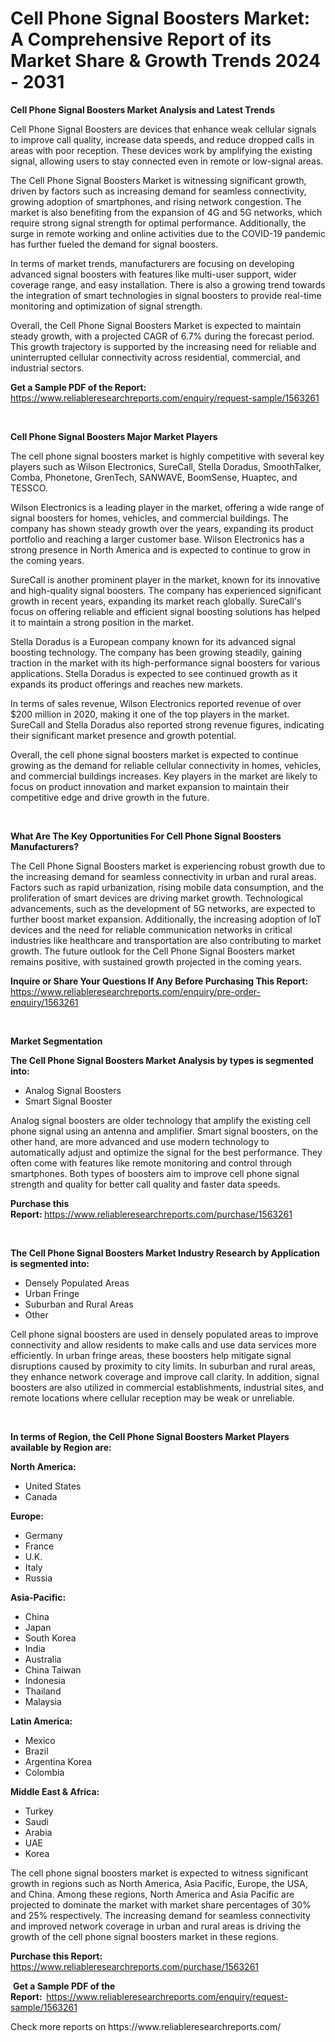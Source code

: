 <p><h1>Cell Phone Signal Boosters Market: A Comprehensive Report of its Market Share & Growth Trends 2024 - 2031</h1></p><p><strong>Cell Phone Signal Boosters Market Analysis and Latest Trends</strong></p>
<p><p>Cell Phone Signal Boosters are devices that enhance weak cellular signals to improve call quality, increase data speeds, and reduce dropped calls in areas with poor reception. These devices work by amplifying the existing signal, allowing users to stay connected even in remote or low-signal areas.</p><p>The Cell Phone Signal Boosters Market is witnessing significant growth, driven by factors such as increasing demand for seamless connectivity, growing adoption of smartphones, and rising network congestion. The market is also benefiting from the expansion of 4G and 5G networks, which require strong signal strength for optimal performance. Additionally, the surge in remote working and online activities due to the COVID-19 pandemic has further fueled the demand for signal boosters.</p><p>In terms of market trends, manufacturers are focusing on developing advanced signal boosters with features like multi-user support, wider coverage range, and easy installation. There is also a growing trend towards the integration of smart technologies in signal boosters to provide real-time monitoring and optimization of signal strength.</p><p>Overall, the Cell Phone Signal Boosters Market is expected to maintain steady growth, with a projected CAGR of 6.7% during the forecast period. This growth trajectory is supported by the increasing need for reliable and uninterrupted cellular connectivity across residential, commercial, and industrial sectors.</p></p>
<p><strong>Get a Sample PDF of the Report:&nbsp;</strong> <a href="https://www.reliableresearchreports.com/enquiry/request-sample/1563261">https://www.reliableresearchreports.com/enquiry/request-sample/1563261</a></p>
<p>&nbsp;</p>
<p><strong>Cell Phone Signal Boosters Major Market Players</strong></p>
<p><p>The cell phone signal boosters market is highly competitive with several key players such as Wilson Electronics, SureCall, Stella Doradus, SmoothTalker, Comba, Phonetone, GrenTech, SANWAVE, BoomSense, Huaptec, and TESSCO. </p><p>Wilson Electronics is a leading player in the market, offering a wide range of signal boosters for homes, vehicles, and commercial buildings. The company has shown steady growth over the years, expanding its product portfolio and reaching a larger customer base. Wilson Electronics has a strong presence in North America and is expected to continue to grow in the coming years.</p><p>SureCall is another prominent player in the market, known for its innovative and high-quality signal boosters. The company has experienced significant growth in recent years, expanding its market reach globally. SureCall's focus on offering reliable and efficient signal boosting solutions has helped it to maintain a strong position in the market.</p><p>Stella Doradus is a European company known for its advanced signal boosting technology. The company has been growing steadily, gaining traction in the market with its high-performance signal boosters for various applications. Stella Doradus is expected to see continued growth as it expands its product offerings and reaches new markets.</p><p>In terms of sales revenue, Wilson Electronics reported revenue of over $200 million in 2020, making it one of the top players in the market. SureCall and Stella Doradus also reported strong revenue figures, indicating their significant market presence and growth potential. </p><p>Overall, the cell phone signal boosters market is expected to continue growing as the demand for reliable cellular connectivity in homes, vehicles, and commercial buildings increases. Key players in the market are likely to focus on product innovation and market expansion to maintain their competitive edge and drive growth in the future.</p></p>
<p>&nbsp;</p>
<p><strong>What Are The Key Opportunities For Cell Phone Signal Boosters Manufacturers?</strong></p>
<p><p>The Cell Phone Signal Boosters market is experiencing robust growth due to the increasing demand for seamless connectivity in urban and rural areas. Factors such as rapid urbanization, rising mobile data consumption, and the proliferation of smart devices are driving market growth. Technological advancements, such as the development of 5G networks, are expected to further boost market expansion. Additionally, the increasing adoption of IoT devices and the need for reliable communication networks in critical industries like healthcare and transportation are also contributing to market growth. The future outlook for the Cell Phone Signal Boosters market remains positive, with sustained growth projected in the coming years.</p></p>
<p><strong>Inquire or Share Your Questions If Any Before Purchasing This Report:</strong> <a href="https://www.reliableresearchreports.com/enquiry/pre-order-enquiry/1563261">https://www.reliableresearchreports.com/enquiry/pre-order-enquiry/1563261</a></p>
<p>&nbsp;</p>
<p><strong>Market Segmentation</strong></p>
<p><strong>The Cell Phone Signal Boosters Market Analysis by types is segmented into:</strong></p>
<p><ul><li>Analog Signal Boosters</li><li>Smart Signal Booster</li></ul></p>
<p><p>Analog signal boosters are older technology that amplify the existing cell phone signal using an antenna and amplifier. Smart signal boosters, on the other hand, are more advanced and use modern technology to automatically adjust and optimize the signal for the best performance. They often come with features like remote monitoring and control through smartphones. Both types of boosters aim to improve cell phone signal strength and quality for better call quality and faster data speeds.</p></p>
<p><strong>Purchase this Report:&nbsp;</strong><a href="https://www.reliableresearchreports.com/purchase/1563261">https://www.reliableresearchreports.com/purchase/1563261</a></p>
<p>&nbsp;</p>
<p><strong>The Cell Phone Signal Boosters Market Industry Research by Application is segmented into:</strong></p>
<p><ul><li>Densely Populated Areas</li><li>Urban Fringe</li><li>Suburban and Rural Areas</li><li>Other</li></ul></p>
<p><p>Cell phone signal boosters are used in densely populated areas to improve connectivity and allow residents to make calls and use data services more efficiently. In urban fringe areas, these boosters help mitigate signal disruptions caused by proximity to city limits. In suburban and rural areas, they enhance network coverage and improve call clarity. In addition, signal boosters are also utilized in commercial establishments, industrial sites, and remote locations where cellular reception may be weak or unreliable.</p></p>
<p>&nbsp;</p>
<p><strong>In terms of Region, the Cell Phone Signal Boosters Market Players available by Region are:</strong></p>
<p>
    <p> <strong> North America: </strong>
        <ul>
            <li>United States</li>
            <li>Canada</li>
        </ul>
        </p> 
    <p> <strong> Europe: </strong>
        <ul>
            <li>Germany</li>
            <li>France</li>
            <li>U.K.</li>
            <li>Italy</li>
            <li>Russia</li>
        </ul>
        </p> 
    <p> <strong> Asia-Pacific: </strong>
        <ul>
            <li>China</li>
            <li>Japan</li>
            <li>South Korea</li>
            <li>India</li>
            <li>Australia</li>
            <li>China Taiwan</li>
            <li>Indonesia</li>
            <li>Thailand</li>
            <li>Malaysia</li>
        </ul>
        </p> 
    <p> <strong> Latin America: </strong>
        <ul>
            <li>Mexico</li>
            <li>Brazil</li>
            <li>Argentina Korea</li>
            <li>Colombia</li>
        </ul>
        </p> 
    <p> <strong> Middle East & Africa: </strong>
        <ul>
            <li>Turkey</li>
            <li>Saudi</li>
            <li>Arabia</li>
            <li>UAE</li>
            <li>Korea</li>
        </ul>
    </p>
    </p>
<p><p>The cell phone signal boosters market is expected to witness significant growth in regions such as North America, Asia Pacific, Europe, the USA, and China. Among these regions, North America and Asia Pacific are projected to dominate the market with market share percentages of 30% and 25% respectively. The increasing demand for seamless connectivity and improved network coverage in urban and rural areas is driving the growth of the cell phone signal boosters market in these regions.</p></p>
<p><strong>Purchase this Report: </strong><a href="https://www.reliableresearchreports.com/purchase/1563261">https://www.reliableresearchreports.com/purchase/1563261</a></p>
<p>&nbsp;<strong>Get a Sample PDF of the Report:&nbsp;&nbsp;</strong><a href="https://www.reliableresearchreports.com/enquiry/request-sample/1563261">https://www.reliableresearchreports.com/enquiry/request-sample/1563261</a></p>
<p><strong></strong></p>
<p>Check more reports on https://www.reliableresearchreports.com/</p>